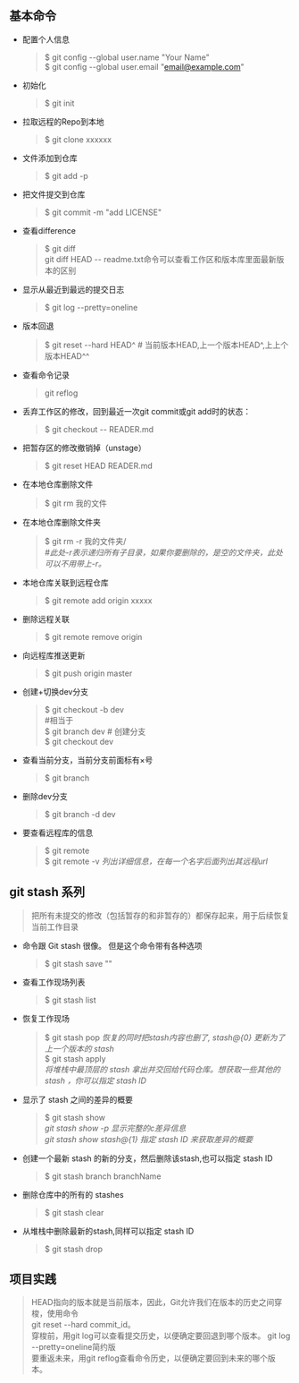 ## 基本命令
  - 配置个人信息
    >$ git config --global user.name "Your Name"<br>
    >$ git config --global user.email "email@example.com"
- 初始化
    >$ git init
- 拉取远程的Repo到本地
    > $ git clone xxxxxx  
- 文件添加到仓库
    >$ git add -p  
- 把文件提交到仓库
    >$ git commit -m "add LICENSE"
- 查看difference
    >$ git diff   
    git diff HEAD -- readme.txt命令可以查看工作区和版本库里面最新版本的区别
- 显示从最近到最远的提交日志
    >$ git log --pretty=oneline
- 版本回退
    >$ git reset --hard HEAD^ # 当前版本HEAD,上一个版本HEAD^,上上个版本HEAD^^
- 查看命令记录
    >git reflog
-  丢弃工作区的修改，回到最近一次git commit或git add时的状态：
    >$ git checkout -- READER.md
-  把暂存区的修改撤销掉（unstage）
    >$ git reset HEAD READER.md
- 在本地仓库删除文件
    > $ git rm 我的文件
- 在本地仓库删除文件夹
    > $ git rm -r 我的文件夹/  
    *#此处-r表示递归所有子目录，如果你要删除的，是空的文件夹，此处可以不用带上-r。*
- 本地仓库关联到远程仓库
    >$ git remote add origin xxxxx  
- 删除远程关联
    >$ git remote remove origin
- 向远程库推送更新
    >$ git push origin master

- 创建+切换dev分支
    >$ git checkout -b dev  
#相当于  
$ git branch dev # 创建分支  
$ git checkout dev

- 查看当前分支，当前分支前面标有×号
    >$ git branch
- 删除dev分支
    >$ git branch -d dev
- 要查看远程库的信息
    >$ git remote  
     $ git remote -v  _列出详细信息，在每一个名字后面列出其远程url_
## git stash 系列  
>把所有未提交的修改（包括暂存的和非暂存的）都保存起来，用于后续恢复当前工作目录
- 命令跟 Git stash 很像。 但是这个命令带有各种选项
    >$ git stash save ""
- 查看工作现场列表
    >$ git stash list
- 恢复工作现场
    >$ git stash pop  _恢复的同时把stash内容也删了, stash@{0} 更新为了上一个版本的 stash_  
    >$ git stash apply   
    > _将堆栈中最顶层的 stash 拿出并交回给代码仓库。想获取一些其他的 stash ，你可以指定 stash ID_
- 显示了 stash 之间的差异的概要
    >$ git stash show       
    >_git stash show -p 显示完整的c差异信息_   
    >_git stash show stash@{1} 指定 stash ID 来获取差异的概要_
- 创建一个最新 stash 的新的分支，然后删除该stash,也可以指定 stash ID 
    >$ git stash branch branchName
- 删除仓库中的所有的 stashes
    >$ git stash clear
- 从堆栈中删除最新的stash,同样可以指定 stash ID 
    >$ git stash drop

 ## 项目实践
>HEAD指向的版本就是当前版本，因此，Git允许我们在版本的历史之间穿梭，使用命令   
    git reset --hard commit_id。   
穿梭前，用git log可以查看提交历史，以便确定要回退到哪个版本。 
    git log --pretty=oneline简约版   
要重返未来，用git reflog查看命令历史，以便确定要回到未来的哪个版本。